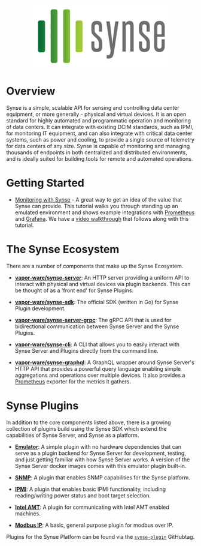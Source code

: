 <p align="center"><img src="img/logo.png" width="360"></p>

# Overview

Synse is a simple, scalable API for sensing and controlling data center equipment,
or more generally - physical and virtual devices. It is an open standard for highly
automated and programmatic operation and monitoring of data centers. It can integrate
with existing DCIM standards, such as IPMI, for monitoring IT equipment, and can also
integrate with critical data center systems, such as power and cooling, to provide
a single source of telemetry for data centers of any size. Synse is capable of 
monitoring and managing thousands of endpoints in both centralized and distributed
environments, and is ideally suited for building tools for remote and automated operations.

# Getting Started

- [Monitoring with Synse](tutorial/monitoring.md) - A great way to get an idea
  of the value that Synse can provide. This tutorial walks you through standing
  up an emulated environment and shows example integrations with [Prometheus][prometheus]
  and [Grafana][grafana]. We have a [video walkthrough][monitoring-with-synse] that
  follows along with this tutorial.


# The Synse Ecosystem
There are a number of components that make up the Synse Ecosystem.

- [**vapor-ware/synse-server**][synse-server]: An HTTP server providing a uniform API to interact
  with physical and virtual devices via plugin backends. This can be thought of as a 'front end'
  for Synse Plugins.

- [**vapor-ware/synse-sdk**][synse-sdk]: The official SDK (written in Go) for Synse Plugin
  development.

- [**vapor-ware/synse-server-grpc**][synse-grpc]: The gRPC API that is used for bidirectional
  communication between Synse Server and the Synse Plugins.

- [**vapor-ware/synse-cli**][synse-cli]: A CLI that allows you to easily interact with
  Synse Server and Plugins directly from the command line.

- [**vapor-ware/synse-graphql**][synse-graphql]: A GraphQL wrapper around Synse Server's
  HTTP API that provides a powerful query language enabling simple aggregations and
  operations over multiple devices. It also provides a [Prometheus][prometheus] exporter
  for the metrics it gathers.


# Synse Plugins
In addition to the core components listed above, there is a growing collection of plugins
build using the Synse SDK which extend the capabilities of Synse Server, and Synse as a platform.

- [**Emulator**][synse-emulator-plugin]: A simple plugin with no hardware
  dependencies that can serve as a plugin backend for Synse Server for development,
  testing, and just getting familiar with how Synse Server works. A version of the Synse
  Server docker images comes with this emulator plugin built-in.

- [**SNMP**][synse-snmp-plugin]: A plugin that enables SNMP capabilities for the Synse platform.

- [**IPMI**][synse-ipmi-plugin]: A plugin that enables basic IPMI functionality, including
  reading/writing power status and boot target selection.

- [**Intel AMT**][synse-amt-plugin]: A plugin for communicating with Intel AMT enabled machines.

- [**Modbus IP**][synse-modbus-ip-plugin]: A basic, general purpose plugin for modbus over
  IP.


Plugins for the Synse Platform can be found via the [`synse-plugin`][synse-plugin-tag] GitHubtag.


[prometheus]: https://prometheus.io/
[grafana]: https://grafana.com/
[monitoring-with-synse]: https://drive.google.com/file/d/0B9jWZzNsJ7juUlN6WHVwS2pqcDQ/view
[synse-sdk]: https://github.com/vapor-ware/synse-sdk
[synse-cli]: https://github.com/vapor-ware/synse-cli
[synse-grpc]: https://github.com/vapor-ware/synse-server-grpc
[synse-server]: https://github.com/vapor-ware/synse-server
[synse-graphql]: https://github.com/vapor-ware/synse-graphql
[synse-cli]: https://github.com/vapor-ware/synse-cli
[synse-snmp-plugin]: https://github.com/vapor-ware/synse-snmp-plugin
[synse-emulator-plugin]: https://github.com/vapor-ware/synse-emulator-plugin
[synse-modbus-ip-plugin]: https://github.com/vapor-ware/synse-modbus-ip-plugin
[synse-amt-plugin]: https://github.com/vapor-ware/synse-amt-plugin
[synse-ipmi-plugin]: https://github.com/vapor-ware/synse-ipmi-plugin
[synse-plugin-tag]: https://github.com/topics/synse-plugin